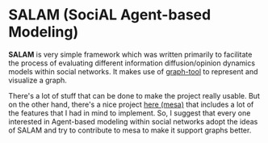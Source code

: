 # SALAM (SociAL Agent-based Modeling)
**SALAM** is very simple framework which was written primarily to facilitate the process of evaluating different information diffusion/opinion dynamics models within social networks.
It makes use of [graph-tool](https://git.skewed.de/count0/graph-tool) to represent and visualize a graph.

There's a lot of stuff that can be done to make the project really usable. But on the other hand, there's a nice project [here (mesa)](https://github.com/projectmesa/mesa) that includes a lot of the features that I had in mind to implement. So, I suggest that every one interested in Agent-based modeling within social networks adopt the ideas of SALAM and try to contribute to mesa to make it support graphs better.
